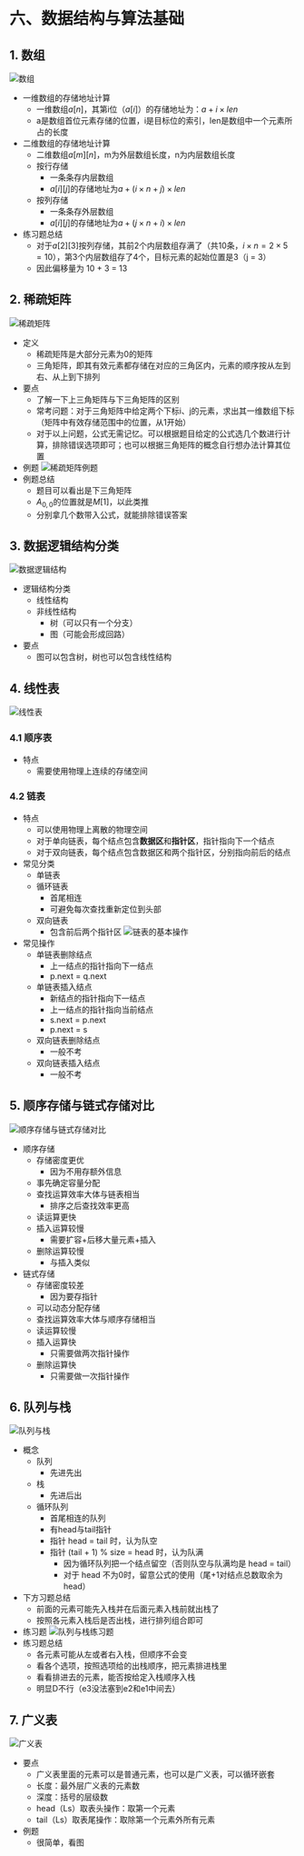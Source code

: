 # 六、数据结构与算法基础

## 1. 数组

![数组](../../img/软考/数组.jpg)
- 一维数组的存储地址计算
	- 一维数组$a[n]$，其第i位（$a[i]$）的存储地址为：$a+i\times len$
	- a是数组首位元素存储的位置，i是目标位的索引，len是数组中一个元素所占的长度
- 二维数组的存储地址计算
	- 二维数组$a[m][n]$，m为外层数组长度，n为内层数组长度
	- 按行存储
		- 一条条存内层数组
		- $a[i][j]$的存储地址为$a+(i\times n+j)\times len$
	- 按列存储
		- 一条条存外层数组
		- $a[i][j]$的存储地址为$a+(j\times n+i)\times len$
- 练习题总结
	- 对于$a[2][3]$按列存储，其前2个内层数组存满了（共10条，$i\times n=2\times 5=10$），第3个内层数组存了4个，目标元素的起始位置是3（j = 3）
	- 因此偏移量为 10 + 3 = 13

## 2. 稀疏矩阵

![稀疏矩阵](../../img/软考/稀疏矩阵.png)
- 定义
	- 稀疏矩阵是大部分元素为0的矩阵
	- 三角矩阵，即其有效元素都存储在对应的三角区内，元素的顺序按从左到右、从上到下排列
- 要点
	- 了解一下上三角矩阵与下三角矩阵的区别
	- 常考问题：对于三角矩阵中给定两个下标i、j的元素，求出其一维数组下标（矩阵中有效存储范围中的位置，从1开始）
	- 对于以上问题，公式无需记忆。可以根据题目给定的公式选几个数进行计算，排除错误选项即可；也可以根据三角矩阵的概念自行想办法计算其位置
- 例题
![稀疏矩阵例题](../../img/软考/稀疏矩阵例题.png)
- 例题总结
	- 题目可以看出是下三角矩阵
	- $A_{0,0}$的位置就是$M[1]$，以此类推
	- 分别拿几个数带入公式，就能排除错误答案

## 3. 数据逻辑结构分类

![数据逻辑结构](../../img/软考/数据逻辑结构.png)
- 逻辑结构分类
	- 线性结构
	- 非线性结构
		- 树（可以只有一个分支）
		- 图（可能会形成回路）
- 要点
	- 图可以包含树，树也可以包含线性结构

## 4. 线性表

![线性表](../../img/软考/线性表.png)
### 4.1 顺序表

- 特点
	- 需要使用物理上连续的存储空间

### 4.2 链表

- 特点
	- 可以使用物理上离散的物理空间
	- 对于单向链表，每个结点包含**数据区**和**指针区**，指针指向下一个结点
	- 对于双向链表，每个结点包含数据区和两个指针区，分别指向前后的结点
- 常见分类
	- 单链表
	- 循环链表
		- 首尾相连
		- 可避免每次查找重新定位到头部
	- 双向链表
		- 包含前后两个指针区
![链表的基本操作](../../img/软考/链表的基本操作.png)
- 常见操作
	- 单链表删除结点
		- 上一结点的指针指向下一结点
		- p.next = q.next
	- 单链表插入结点
		- 新结点的指针指向下一结点
		- 上一结点的指针指向当前结点
		- s.next = p.next
		- p.next = s
	- 双向链表删除结点
		- 一般不考
	- 双向链表插入结点
		- 一般不考

## 5. 顺序存储与链式存储对比

![顺序存储与链式存储对比](../../img/软考/顺序存储与链式存储对比.png)
- 顺序存储
	- 存储密度更优
		- 因为不用存额外信息
	- 事先确定容量分配
	- 查找运算效率大体与链表相当
		- 排序之后查找效率更高
	- 读运算更快
	- 插入运算较慢
		- 需要扩容+后移大量元素+插入
	- 删除运算较慢
		- 与插入类似
- 链式存储
	- 存储密度较差
		- 因为要存指针
	- 可以动态分配存储
	- 查找运算效率大体与顺序存储相当
	- 读运算较慢
	- 插入运算快
		- 只需要做两次指针操作
	- 删除运算快
		- 只需要做一次指针操作

## 6. 队列与栈

![队列与栈](../../img/软考/队列与栈.png)
- 概念
	- 队列
		- 先进先出
	- 栈
		- 先进后出
	- 循环队列
		- 首尾相连的队列
		- 有head与tail指针
		- 指针 head = tail 时，认为队空
		- 指针 (tail + 1) % size = head 时，认为队满
			- 因为循环队列把一个结点留空（否则队空与队满均是 head = tail）
			- 对于 head 不为0时，留意公式的使用（尾+1对结点总数取余为head）
- 下方习题总结
	- 前面的元素可能先入栈并在后面元素入栈前就出栈了
	- 按照各元素入栈后是否出栈，进行排列组合即可
- 练习题
![队列与栈练习题](../../img/软考/队列与栈练习题.png)
- 练习题总结
	- 各元素可能从左或者右入栈，但顺序不会变
	- 看各个选项，按照选项给的出栈顺序，把元素排进栈里
	- 看看排进去的元素，能否按给定入栈顺序入栈
	- 明显D不行（e3没法塞到e2和e1中间去）

## 7. 广义表

![广义表](../../img/软考/广义表.png)
- 要点
	- 广义表里面的元素可以是普通元素，也可以是广义表，可以循环嵌套
	- 长度：最外层广义表的元素数
	- 深度：括号的层级数
	- head（Ls）取表头操作：取第一个元素
	- tail（Ls）取表尾操作：取除第一个元素外所有元素
- 例题
	- 很简单，看图

